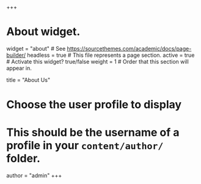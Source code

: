 +++
# About widget.
widget = "about"  # See https://sourcethemes.com/academic/docs/page-builder/
headless = true  # This file represents a page section.
active = true  # Activate this widget? true/false
weight = 1  # Order that this section will appear in.

title = "About Us"

# Choose the user profile to display
# This should be the username of a profile in your `content/author/` folder.
author = "admin"
+++
